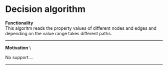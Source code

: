 # Decision algorithm
**Functionality** \
This algoritm reads the property values of different nodes and edges and depending on the value range takes different paths. 
****


**Motivation** \


No support....
****
